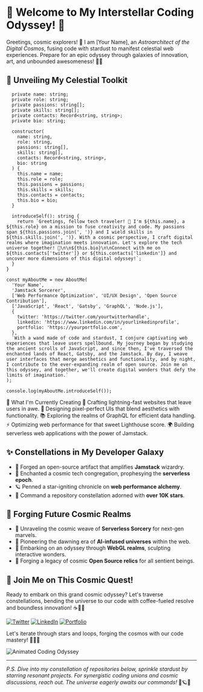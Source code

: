 # 🌌 Welcome to My Interstellar Coding Odyssey! 🚀

Greetings, cosmic explorers! 🌠 I am [Your Name], an *Astroarchitect of the Digital Cosmos*, fusing code with stardust to manifest celestial web experiences. Prepare for an epic odyssey through galaxies of innovation, art, and unbounded awesomeness! 🌌✨

## 🌌 Unveiling My Celestial Toolkit

```class AboutMe {
  private name: string;
  private role: string;
  private passions: string[];
  private skills: string[];
  private contacts: Record<string, string>;
  private bio: string;

  constructor(
    name: string,
    role: string,
    passions: string[],
    skills: string[],
    contacts: Record<string, string>,
    bio: string
  ) {
    this.name = name;
    this.role = role;
    this.passions = passions;
    this.skills = skills;
    this.contacts = contacts;
    this.bio = bio;
  }

  introduceSelf(): string {
    return `Greetings, fellow tech traveler! 🌌 I'm ${this.name}, a ${this.role} on a mission to fuse creativity and code. My passions span ${this.passions.join(', ')} and I wield skills in ${this.skills.join(', ')}. With a cosmic perspective, I craft digital realms where imagination meets innovation. Let's explore the tech universe together! 🚀\n\n${this.bio}\n\nConnect with me on ${this.contacts['twitter']} or ${this.contacts['linkedin']} and uncover more dimensions of this digital odyssey!`;
  }
}

const myAboutMe = new AboutMe(
  'Your Name',
  'Jamstack Sorcerer',
  ['Web Performance Optimization', 'UI/UX Design', 'Open Source Contribution'],
  ['JavaScript', 'React', 'Gatsby', 'GraphQL', 'Node.js'],
  {
    twitter: 'https://twitter.com/yourtwitterhandle',
    linkedin: 'https://www.linkedin.com/in/yourlinkedinprofile',
    portfolio: 'https://yourportfolio.com',
  },
  `With a wand made of code and stardust, I conjure captivating web experiences that leave users spellbound. My journey began by studying the ancient scrolls of JavaScript, and since then, I've traversed the enchanted lands of React, Gatsby, and the Jamstack. By day, I weave user interfaces that merge aesthetics and functionality, and by night, I contribute to the ever-expanding realm of open source. Join me on this odyssey, and together, we'll create digital wonders that defy the limits of imagination.`
);

console.log(myAboutMe.introduceSelf());
 ```


🌈 What I'm Currently Creating
🚀 Crafting lightning-fast websites that leave users in awe.
🎨 Designing pixel-perfect UIs that blend aesthetics with functionality.
📚 Exploring the realms of GraphQL for efficient data handling.
⚡️ Optimizing web performance for that sweet Lighthouse score.
🌍 Building serverless web applications with the power of Jamstack.

## ✨ Constellations in My Developer Galaxy

- 🌟 Forged an open-source artifact that amplifies **Jamstack** wizardry.
- 💫 Enchanted a cosmic tech congregation, prophesying the **serverless epoch**.
- 🪐 Penned a star-igniting chronicle on **web performance alchemy**.
- 🌌 Command a repository constellation adorned with **over 10K stars**.

## 🌙 Forging Future Cosmic Realms

- 🌟 Unraveling the cosmic weave of **Serverless Sorcery** for next-gen marvels.
- 🌌 Pioneering the dawning era of **AI-infused universes** within the web.
- 🌠 Embarking on an odyssey through **WebGL realms**, sculpting interactive wonders.
- 🌌 Forging a legacy of cosmic **Open Source relics** for all sentient beings.

## 🌠 Join Me on This Cosmic Quest!

Ready to embark on this grand cosmic odyssey? Let's traverse constellations, bending the universe to our code with coffee-fueled resolve and boundless innovation! ☕️🚀🌌

[![Twitter](https://img.shields.io/badge/-Twitter-1DA1F2?style=for-the-badge&logo=twitter&logoColor=white)](https://twitter.com/yourtwitterhandle)
[![LinkedIn](https://img.shields.io/badge/-LinkedIn-0077B5?style=for-the-badge&logo=linkedin&logoColor=white)](https://www.linkedin.com/in/yourlinkedinprofile)
[![Portfolio](https://img.shields.io/badge/-Portfolio-536DFE?style=for-the-badge&logoColor=white)](https://yourportfolio.com)

Let's iterate through stars and loops, forging the cosmos with our code mastery! 🌠🌟🚀

![Animated Coding Odyssey]([[https://yourimageurl.com](https://img.freepik.com/premium-photo/cartoon-man-working-computer_912214-932.jpg?w=826)](https://storyset.com/illustration/code-typing/bro/animate?share=69333))

---

*P.S. Dive into my constellation of repositories below, sprinkle stardust by starring resonant projects. For synergistic coding unions and cosmic discussions, reach out. The universe eagerly awaits our commands!* 🌌🪐🔮
